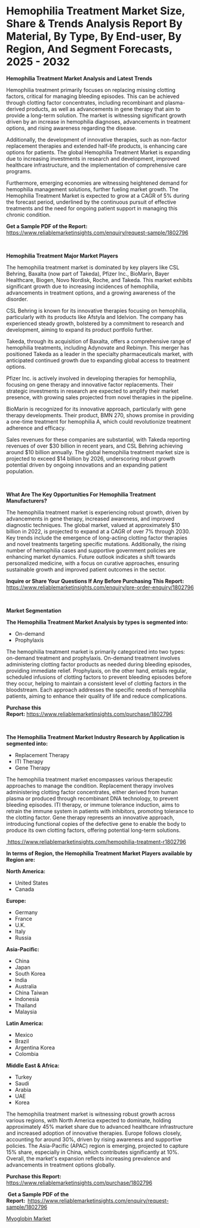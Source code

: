 <p><h1>Hemophilia Treatment Market Size, Share & Trends Analysis Report By Material, By Type, By End-user, By Region, And Segment Forecasts, 2025 - 2032</h1></p><p><strong>Hemophilia Treatment Market Analysis and Latest Trends</strong></p>
<p><p>Hemophilia treatment primarily focuses on replacing missing clotting factors, critical for managing bleeding episodes. This can be achieved through clotting factor concentrates, including recombinant and plasma-derived products, as well as advancements in gene therapy that aim to provide a long-term solution. The market is witnessing significant growth driven by an increase in hemophilia diagnoses, advancements in treatment options, and rising awareness regarding the disease. </p><p>Additionally, the development of innovative therapies, such as non-factor replacement therapies and extended half-life products, is enhancing care options for patients. The global Hemophilia Treatment Market is expanding due to increasing investments in research and development, improved healthcare infrastructure, and the implementation of comprehensive care programs. </p><p>Furthermore, emerging economies are witnessing heightened demand for hemophilia management solutions, further fueling market growth. The Hemophilia Treatment Market is expected to grow at a CAGR of 5% during the forecast period, underlined by the continuous pursuit of effective treatments and the need for ongoing patient support in managing this chronic condition.</p></p>
<p><strong>Get a Sample PDF of the Report:&nbsp;</strong> <a href="https://www.reliablemarketinsights.com/enquiry/request-sample/1802796?utm_campaign=3215&utm_medium=2&utm_source=Github&utm_content=ia&utm_term=08032025&utm_id=hemophilia-treatment">https://www.reliablemarketinsights.com/enquiry/request-sample/1802796</a></p>
<p>&nbsp;</p>
<p><strong>Hemophilia Treatment Major Market Players</strong></p>
<p><p>The hemophilia treatment market is dominated by key players like CSL Behring, Baxalta (now part of Takeda), Pfizer Inc., BioMarin, Bayer Healthcare, Biogen, Novo Nordisk, Roche, and Takeda. This market exhibits significant growth due to increasing incidences of hemophilia, advancements in treatment options, and a growing awareness of the disorder.</p><p>CSL Behring is known for its innovative therapies focusing on hemophilia, particularly with its products like Afstyla and Idelvion. The company has experienced steady growth, bolstered by a commitment to research and development, aiming to expand its product portfolio further.</p><p>Takeda, through its acquisition of Baxalta, offers a comprehensive range of hemophilia treatments, including Adynovate and Rebinyn. This merger has positioned Takeda as a leader in the specialty pharmaceuticals market, with anticipated continued growth due to expanding global access to treatment options.</p><p>Pfizer Inc. is actively involved in developing therapies for hemophilia, focusing on gene therapy and innovative factor replacements. Their strategic investments in research are expected to amplify their market presence, with growing sales projected from novel therapies in the pipeline.</p><p>BioMarin is recognized for its innovative approach, particularly with gene therapy developments. Their product, BMN 270, shows promise in providing a one-time treatment for hemophilia A, which could revolutionize treatment adherence and efficacy. </p><p>Sales revenues for these companies are substantial, with Takeda reporting revenues of over $30 billion in recent years, and CSL Behring achieving around $10 billion annually. The global hemophilia treatment market size is projected to exceed $14 billion by 2026, underscoring robust growth potential driven by ongoing innovations and an expanding patient population.</p></p>
<p>&nbsp;</p>
<p><strong>What Are The Key Opportunities For Hemophilia Treatment Manufacturers?</strong></p>
<p><p>The hemophilia treatment market is experiencing robust growth, driven by advancements in gene therapy, increased awareness, and improved diagnostic techniques. The global market, valued at approximately $10 billion in 2022, is projected to expand at a CAGR of over 7% through 2030. Key trends include the emergence of long-acting clotting factor therapies and novel treatments targeting specific mutations. Additionally, the rising number of hemophilia cases and supportive government policies are enhancing market dynamics. Future outlook indicates a shift towards personalized medicine, with a focus on curative approaches, ensuring sustainable growth and improved patient outcomes in the sector.</p></p>
<p><strong>Inquire or Share Your Questions If Any Before Purchasing This Report:</strong> <a href="https://www.reliablemarketinsights.com/enquiry/pre-order-enquiry/1802796?utm_campaign=3215&utm_medium=2&utm_source=Github&utm_content=ia&utm_term=08032025&utm_id=hemophilia-treatment">https://www.reliablemarketinsights.com/enquiry/pre-order-enquiry/1802796</a></p>
<p>&nbsp;</p>
<p><strong>Market Segmentation</strong></p>
<p><strong>The Hemophilia Treatment Market Analysis by types is segmented into:</strong></p>
<p><ul><li>On-demand</li><li>Prophylaxis</li></ul></p>
<p><p>The hemophilia treatment market is primarily categorized into two types: on-demand treatment and prophylaxis. On-demand treatment involves administering clotting factor products as needed during bleeding episodes, providing immediate relief. Prophylaxis, on the other hand, entails regular, scheduled infusions of clotting factors to prevent bleeding episodes before they occur, helping to maintain a consistent level of clotting factors in the bloodstream. Each approach addresses the specific needs of hemophilia patients, aiming to enhance their quality of life and reduce complications.</p></p>
<p><strong>Purchase this Report:&nbsp;</strong><a href="https://www.reliablemarketinsights.com/purchase/1802796?utm_campaign=3215&utm_medium=2&utm_source=Github&utm_content=ia&utm_term=08032025&utm_id=hemophilia-treatment">https://www.reliablemarketinsights.com/purchase/1802796</a></p>
<p>&nbsp;</p>
<p><strong>The Hemophilia Treatment Market Industry Research by Application is segmented into:</strong></p>
<p><ul><li>Replacement Therapy</li><li>ITI Therapy</li><li>Gene Therapy</li></ul></p>
<p><p>The hemophilia treatment market encompasses various therapeutic approaches to manage the condition. Replacement therapy involves administering clotting factor concentrates, either derived from human plasma or produced through recombinant DNA technology, to prevent bleeding episodes. ITI therapy, or immune tolerance induction, aims to retrain the immune system in patients with inhibitors, promoting tolerance to the clotting factor. Gene therapy represents an innovative approach, introducing functional copies of the defective gene to enable the body to produce its own clotting factors, offering potential long-term solutions.</p></p>
<p><a href="https://www.reliablemarketinsights.com/hemophilia-treatment-r1802796?utm_campaign=3215&utm_medium=2&utm_source=Github&utm_content=ia&utm_term=08032025&utm_id=hemophilia-treatment">&nbsp;https://www.reliablemarketinsights.com/hemophilia-treatment-r1802796</a></p>
<p><strong>In terms of Region, the Hemophilia Treatment Market Players available by Region are:</strong></p>
<p>
    <p> <strong> North America: </strong>
        <ul>
            <li>United States</li>
            <li>Canada</li>
        </ul>
        </p> 
    <p> <strong> Europe: </strong>
        <ul>
            <li>Germany</li>
            <li>France</li>
            <li>U.K.</li>
            <li>Italy</li>
            <li>Russia</li>
        </ul>
        </p> 
    <p> <strong> Asia-Pacific: </strong>
        <ul>
            <li>China</li>
            <li>Japan</li>
            <li>South Korea</li>
            <li>India</li>
            <li>Australia</li>
            <li>China Taiwan</li>
            <li>Indonesia</li>
            <li>Thailand</li>
            <li>Malaysia</li>
        </ul>
        </p> 
    <p> <strong> Latin America: </strong>
        <ul>
            <li>Mexico</li>
            <li>Brazil</li>
            <li>Argentina Korea</li>
            <li>Colombia</li>
        </ul>
        </p> 
    <p> <strong> Middle East & Africa: </strong>
        <ul>
            <li>Turkey</li>
            <li>Saudi</li>
            <li>Arabia</li>
            <li>UAE</li>
            <li>Korea</li>
        </ul>
    </p>
    </p>
<p><p>The hemophilia treatment market is witnessing robust growth across various regions, with North America expected to dominate, holding approximately 45% market share due to advanced healthcare infrastructure and increased adoption of innovative therapies. Europe follows closely, accounting for around 30%, driven by rising awareness and supportive policies. The Asia-Pacific (APAC) region is emerging, projected to capture 15% share, especially in China, which contributes significantly at 10%. Overall, the market's expansion reflects increasing prevalence and advancements in treatment options globally.</p></p>
<p><strong>Purchase this Report: </strong><a href="https://www.reliablemarketinsights.com/purchase/1802796?utm_campaign=3215&utm_medium=2&utm_source=Github&utm_content=ia&utm_term=08032025&utm_id=hemophilia-treatment">https://www.reliablemarketinsights.com/purchase/1802796</a></p>
<p>&nbsp;<strong>Get a Sample PDF of the Report:&nbsp;&nbsp;</strong><a href="https://www.reliablemarketinsights.com/enquiry/request-sample/1802796?utm_campaign=3215&utm_medium=2&utm_source=Github&utm_content=ia&utm_term=08032025&utm_id=hemophilia-treatment">https://www.reliablemarketinsights.com/enquiry/request-sample/1802796</a></p>
<p><strong></strong></p>
<p><p><a href="https://github.com/spoorsusama/Market-Research-Report-List-1/blob/main/myoglobin-market.md?utm_campaign=3215&utm_medium=2&utm_source=Github&utm_content=ia&utm_term=08032025&utm_id=hemophilia-treatment">Myoglobin Market</a></p></p>